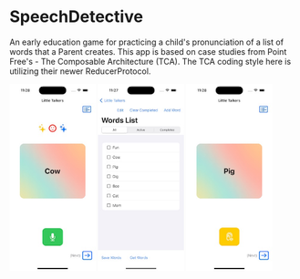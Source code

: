 # SpeechDetective
An early education game for practicing a child's pronunciation of a list of words that a Parent creates. This app is based on case studies from Point Free's  - The Composable Architecture (TCA).  The TCA coding style here is utilizing their newer ReducerProtocol.

<img src="https://github.com/wiseguy16/SpeechDetective/blob/main/cow.jpeg" width=30% height=30%> <img src="https://github.com/wiseguy16/SpeechDetective/blob/main/wordList.jpeg" width=30% height=30%> <img src="https://github.com/wiseguy16/SpeechDetective/blob/main/pig.jpeg" width=30% height=30%>
